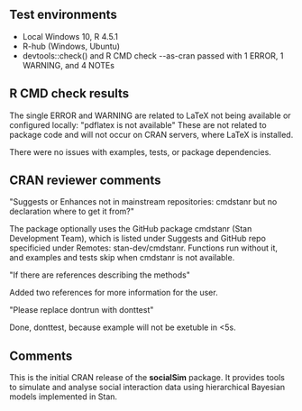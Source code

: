 ## Test environments
* Local Windows 10, R 4.5.1
* R-hub (Windows, Ubuntu)
* devtools::check() and R CMD check --as-cran passed with 1 ERROR, 1 WARNING, and 4 NOTEs

## R CMD check results
The single ERROR and WARNING are related to LaTeX not being available or configured locally:
"pdflatex is not available"
These are not related to package code and will not occur on CRAN servers, where LaTeX is installed.

There were no issues with examples, tests, or package dependencies.

## CRAN reviewer comments
"Suggests or Enhances not in mainstream repositories:
     cmdstanr
but no declaration where to get it from?"

The package optionally uses the GitHub package cmdstanr (Stan Development Team), which is listed under Suggests and GitHub repo specificied under Remotes: stan-dev/cmdstanr. Functions run without it, and examples and tests skip when cmdstanr is not available. 

"If there are references describing the methods"

Added two references for more information for the user.

"Please replace dontrun with donttest"

Done, donttest, because example will not be exetuble in <5s.


## Comments
This is the initial CRAN release of the **socialSim** package.
It provides tools to simulate and analyse social interaction data using hierarchical Bayesian models implemented in Stan.
